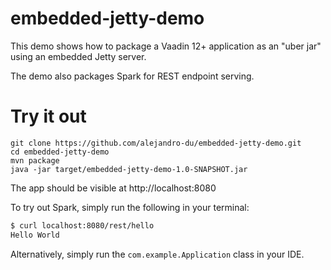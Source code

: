 # embedded-jetty-demo

This demo shows how to package a Vaadin 12+ application as an "uber jar" using an embedded Jetty server.

The demo also packages Spark for REST endpoint serving.

# Try it out

```
git clone https://github.com/alejandro-du/embedded-jetty-demo.git
cd embedded-jetty-demo
mvn package
java -jar target/embedded-jetty-demo-1.0-SNAPSHOT.jar
```

The app should be visible at http://localhost:8080

To try out Spark, simply run the following in your terminal:

```bash
$ curl localhost:8080/rest/hello
Hello World
```

Alternatively, simply run the `com.example.Application` class in your IDE.

